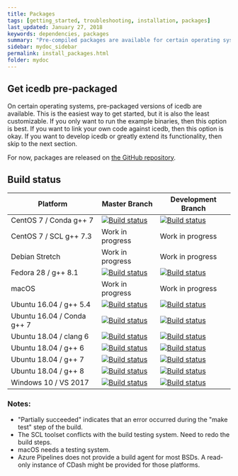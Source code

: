 ```yaml
---
title: Packages
tags: [getting_started, troubleshooting, installation, packages]
last_updated: January 27, 2018
keywords: dependencies, packages
summary: "Pre-compiled packages are available for certain operating systems"
sidebar: mydoc_sidebar
permalink: install_packages.html
folder: mydoc
---
```


## Get icedb pre-packaged 

On certain operating systems, pre-packaged versions of icedb are available. 
This is the easiest way to get started, but it is also the least customizable. 
If you only want to run the example binaries, then this option is best. 
If you want to link your own code against icedb, then this option is okay. 
If you want to develop icedb or greatly extend its functionality, then skip 
to the next section.

For now, packages are released on [the GitHub repository](https://github.com/rhoneyager/libicedb/releases).

## Build status


| Platform                   | Master Branch                                                                                                                                                                        | Development Branch                                                                                                                                                                  |
|----------------------------|--------------------------------------------------------------------------------------------------------------------------------------------------------------------------------------|-------------------------------------------------------------------------------------------------------------------------------------------------------------------------------------|
| CentOS 7 / Conda g++ 7     | [![Build status](https://icedb.visualstudio.com/icedb/_apis/build/status/CentOS7-conda?branchName=master)](https://icedb.visualstudio.com/icedb/_build/latest?definitionId=9)        | [![Build status](https://icedb.visualstudio.com/icedb/_apis/build/status/CentOS7-conda?branchName=devel)](https://icedb.visualstudio.com/icedb/_build/latest?definitionId=9)        |
| CentOS 7 / SCL g++ 7.3     | Work in progress                                                                                                                                                                     | Work in progress                                                                                                                                                                    |
| Debian Stretch             | Work in progress                                                                                                                                                                     | Work in progress                                                                                                                                                                    |
| Fedora 28 / g++ 8.1        | [![Build status](https://icedb.visualstudio.com/icedb/_apis/build/status/Fedora-28?branchName=master)](https://icedb.visualstudio.com/icedb/_build/latest?definitionId=4)            | [![Build status](https://icedb.visualstudio.com/icedb/_apis/build/status/Fedora-28?branchName=devel)](https://icedb.visualstudio.com/icedb/_build/latest?definitionId=4)            |
| macOS                      | Work in progress                                                                                                                                                                     | Work in progress                                                                                                                                                                    |
| Ubuntu 16.04 / g++ 5.4     | [![Build status](https://icedb.visualstudio.com/icedb/_apis/build/status/Ubuntu-16.04?branchName=master)](https://icedb.visualstudio.com/icedb/_build/latest?definitionId=2)         | [![Build status](https://icedb.visualstudio.com/icedb/_apis/build/status/Ubuntu-16.04?branchName=devel)](https://icedb.visualstudio.com/icedb/_build/latest?definitionId=2)         |
| Ubuntu 16.04 / Conda g++ 7 | [![Build status](https://icedb.visualstudio.com/icedb/_apis/build/status/Ubuntu-16.04-conda?branchName=master)](https://icedb.visualstudio.com/icedb/_build/latest?definitionId=8)   | [![Build status](https://icedb.visualstudio.com/icedb/_apis/build/status/Ubuntu-16.04-conda?branchName=devel)](https://icedb.visualstudio.com/icedb/_build/latest?definitionId=8)   |
| Ubuntu 18.04 / clang 6     | [![Build status](https://icedb.visualstudio.com/icedb/_apis/build/status/Ubuntu-18.04-clang-6?branchName=master)](https://icedb.visualstudio.com/icedb/_build/latest?definitionId=7) | [![Build status](https://icedb.visualstudio.com/icedb/_apis/build/status/Ubuntu-18.04-clang-6?branchName=devel)](https://icedb.visualstudio.com/icedb/_build/latest?definitionId=7) |
| Ubuntu 18.04 / g++ 6       | [![Build status](https://icedb.visualstudio.com/icedb/_apis/build/status/Ubuntu-18.04-gcc-6?branchName=master)](https://icedb.visualstudio.com/icedb/_build/latest?definitionId=6)   | [![Build status](https://icedb.visualstudio.com/icedb/_apis/build/status/Ubuntu-18.04-gcc-6?branchName=devel)](https://icedb.visualstudio.com/icedb/_build/latest?definitionId=6)   |
| Ubuntu 18.04 / g++ 7       | [![Build status](https://icedb.visualstudio.com/icedb/_apis/build/status/Ubuntu-18.04?branchName=master)](https://icedb.visualstudio.com/icedb/_build/latest?definitionId=1)         | [![Build status](https://icedb.visualstudio.com/icedb/_apis/build/status/Ubuntu-18.04?branchName=devel)](https://icedb.visualstudio.com/icedb/_build/latest?definitionId=1)         |
| Ubuntu 18.04 / g++ 8       | [![Build status](https://icedb.visualstudio.com/icedb/_apis/build/status/Ubuntu-18.04-gcc-8?branchName=master)](https://icedb.visualstudio.com/icedb/_build/latest?definitionId=5)   | [![Build status](https://icedb.visualstudio.com/icedb/_apis/build/status/Ubuntu-18.04-gcc-8?branchName=devel)](https://icedb.visualstudio.com/icedb/_build/latest?definitionId=5)   |
| Windows 10 / VS 2017       | [![Build status](https://icedb.visualstudio.com/icedb/_apis/build/status/Windows?branchName=master)](https://icedb.visualstudio.com/icedb/_build/latest?definitionId=3)              | [![Build status](https://icedb.visualstudio.com/icedb/_apis/build/status/Windows?branchName=devel)](https://icedb.visualstudio.com/icedb/_build/latest?definitionId=3)              |

### Notes:
- "Partially succeeded" indicates that an error occurred during the "make test" step of the build. 
- The SCL toolset conflicts with the build testing system. Need to redo the build steps.
- macOS needs a testing system.
- Azure Pipelines does not provide a build agent for most BSDs. A read-only instance of CDash might be provided for those platforms.

